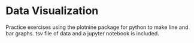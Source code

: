 # Data Visualization

Practice exercises using the plotnine package for python to make line and bar graphs. tsv file of data and a jupyter notebook is included. 
